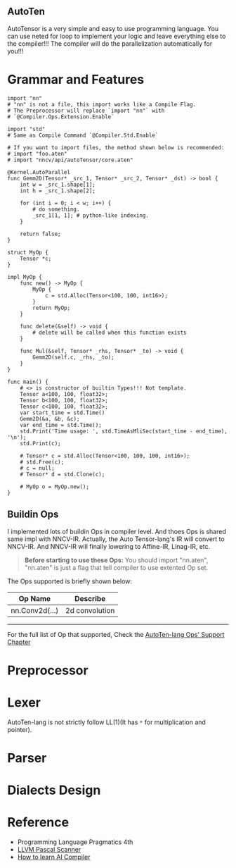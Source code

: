 AutoTen
---

AutoTensor is a very simple and easy to use programming language. You can use neted for loop to implement your logic and leave everything else to the compiler!!! The compiler will do the parallelization automatically for you!!!

# Grammar and Features

```
import "nn"
# "nn" is not a file, this import works like a Compile Flag.
# The Preprocessor will replace `import "nn"` with
# `@Compiler.Ops.Extension.Enable`

import "std"
# Same as Compile Command `@Compiler.Std.Enable`

# If you want to import files, the method shown below is recommended:
# import "foo.aten"
# import "nncv/api/autoTensor/core.aten"

@Kernel.AutoParallel
func Gemm2D(Tensor* _src_1, Tensor* _src_2, Tensor* _dst) -> bool {
    int w = _src_1.shape[1];
    int h = _src_1.shape[2];

    for (int i = 0; i < w; i++) {
        # do something.
        _src_1[1, 1]; # python-like indexing.
    }

    return false;
}

struct MyOp {
    Tensor *c;
}

impl MyOp {
    func new() -> MyOp {
        MyOp {
            c = std.Alloc(Tensor<100, 100, int16>);
        }
        return MyOp;
    }

    func delete(&self) -> void {
        # delete will be called when this function exists
    }

    func Mul(&self, Tensor* _rhs, Tensor* _to) -> void {
        Gemm2D(self.c, _rhs, _to);
    }
}

func main() {
    # <> is constructor of builtin Types!!! Not template.
    Tensor a<100, 100, float32>;
    Tensor b<100, 100, float32>;
    Tensor c<100, 100, float32>;
    var start_time = std.Time()
    Gemm2D(&a, &b, &c);
    var end_time = std.Time();
    std.Print('Time usage: ', std.TimeAsMliSec(start_time - end_time), '\n');
    std.Print(c);

    # Tensor* c = std.Alloc(Tensor<100, 100, 100, int16>);
    # std.Free(c);
    # c = null;
    # Tensor* d = std.Clone(c);

    # MyOp o = MyOp.new();
}
```

## Buildin Ops

I implemented lots of buildin Ops in compiler level. And thoes Ops is shared same impl with NNCV-IR. Actually, the Auto Tensor-lang's IR will convert to NNCV-IR. And NNCV-IR will finally lowering to Affine-IR, Linag-IR, etc. 

> **Before starting to use these Ops:** You should import "nn.aten", "nn.aten" is just a flag that tell compiler to use extented Op set.

The Ops supported is briefly shown below:

|    Op Name     |    Describe    |
| :------------: | :------------: |
| nn.Conv2d(...) | 2d convolution |

---

For the full list of Op that supported, Check the [AutoTen-lang Ops' Support Chapter](AutoTensor-Ops-Supported.md)

# Preprocessor

# Lexer

AutoTen-lang is not strictly follow $\text{LL(1)}$(It has `*` for multiplication and pointer).

# Parser

# Dialects Design

# Reference

* Programming Language Pragmatics 4th
* [LLVM Pascal Scanner](https://github.com/FrozenGene/LLVMPascalCompiler/blob/master/LLVMPascal/LLVMPascal/scanner.cpp#L172)
* [How to learn AI Compiler](https://www.zhihu.com/question/564620976/answer/2848127300)
